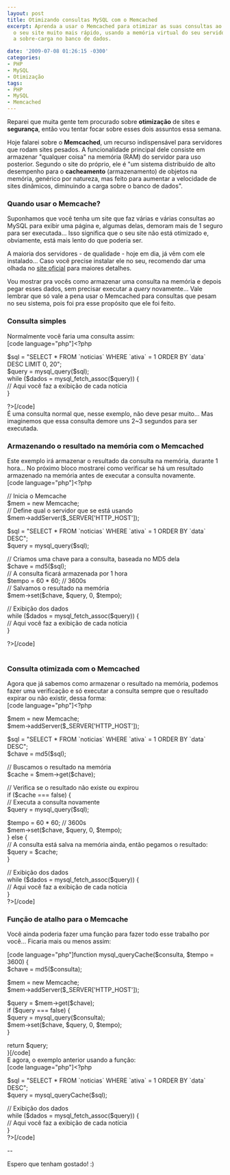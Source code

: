 ```yaml
---
layout: post
title: Otimizando consultas MySQL com o Memcached
excerpt: Aprenda a usar o Memcached para otimizar as suas consultas ao MySQL e deixar
  o seu site muito mais rápido, usando a memória virtual do seu servidor para reduzir
  a sobre-carga no banco de dados.

date: '2009-07-08 01:26:15 -0300'
categories:
- PHP
- MySQL
- Otimização
tags:
- PHP
- MySQL
- Memcached
---
```

<p>Reparei que muita gente tem procurado sobre <strong>otimização</strong> de sites e <strong>segurança</strong>, então vou tentar focar sobre esses dois assuntos essa semana.</p>
<p>Hoje falarei sobre o <strong>Memcached</strong>, um recurso indispensável para servidores que rodam sites pesados. A funcionalidade principal dele consiste em armazenar "qualquer coisa" na memória (RAM) do servidor para uso posterior. Segundo o site do próprio, ele é "um sistema distribuído de alto desempenho para o <strong>cacheamento</strong> (armazenamento) de objetos na memória, genérico por natureza, mas feito para aumentar a velocidade de sites dinâmicos, diminuindo a carga sobre o banco de dados".</p>
<h3>Quando usar o Memcache?</h3>
<p>Suponhamos que você tenha um site que faz várias e várias consultas ao MySQL para exibir uma página e, algumas delas, demoram mais de 1 seguro para ser executada... Isso significa que o seu site não está otimizado e, obviamente, está mais lento do que poderia ser.</p>
<p>A maioria dos servidores - de qualidade - hoje em dia, já vêm com ele instalado... Caso você precise instalar ele no seu, recomendo dar uma olhada no <a href="http://www.danga.com/memcached/" target="_blank">site oficial</a> para maiores detalhes.</p>
<p>Vou mostrar pra vocês como armazenar uma consulta na memória e depois pegar esses dados, sem precisar executar a <em>query</em> novamente... Vale lembrar que só vale a pena usar o Memcached para consultas que pesam no seu sistema, pois foi pra esse propósito que ele foi feito.</p>
<h3>Consulta simples</h3>
<p>Normalmente você faria uma consulta assim:<br />
[code language="php"]&lt;?php</p>
<p>$sql = &quot;SELECT * FROM `noticias` WHERE `ativa` = 1 ORDER BY `data` DESC LIMIT 0, 20&quot;;<br />
$query = mysql_query($sql);<br />
while ($dados = mysql_fetch_assoc($query)) {<br />
	// Aqui você faz a exibição de cada notícia<br />
}</p>
<p>?&gt;[/code]<br />
É uma consulta normal que, nesse exemplo, não deve pesar muito... Mas imaginemos que essa consulta demore uns 2~3 segundos para ser executada.</p>
<h3>Armazenando o resultado na memória com o Memcached</h3>
<p>Este exemplo irá armazenar o resultado da consulta na memória, durante 1 hora... No próximo bloco mostrarei como verificar se há um resultado armazenado na memória antes de executar a consulta novamente.<br />
[code language="php"]&lt;?php</p>
<p>// Inicia o Memcache<br />
$mem = new Memcache;<br />
// Define qual o servidor que se está usando<br />
$mem-&gt;addServer($_SERVER['HTTP_HOST']);</p>
<p>$sql = &quot;SELECT * FROM `noticias` WHERE `ativa` = 1 ORDER BY `data` DESC&quot;;<br />
$query = mysql_query($sql);</p>
<p>// Criamos uma chave para a consulta, baseada no MD5 dela<br />
$chave = md5($sql);<br />
// A consulta ficará armazenada por 1 hora<br />
$tempo = 60 * 60; // 3600s<br />
// Salvamos o resultado na memória<br />
$mem-&gt;set($chave, $query, 0, $tempo);</p>
<p>// Exibição dos dados<br />
while ($dados = mysql_fetch_assoc($query)) {<br />
	// Aqui você faz a exibição de cada notícia<br />
}</p>
<p>?&gt;[/code]<br />
<br />
<h3>Consulta otimizada com o Memcached</h3>
<p>Agora que já sabemos como armazenar o resultado na memória, podemos fazer uma verificação e só executar a consulta sempre que o resultado expirar ou não existir, dessa forma:<br />
[code language="php"]&lt;?php</p>
<p>$mem = new Memcache;<br />
$mem-&gt;addServer($_SERVER['HTTP_HOST']);</p>
<p>$sql = &quot;SELECT * FROM `noticias` WHERE `ativa` = 1 ORDER BY `data` DESC&quot;;<br />
$chave = md5($sql);</p>
<p>// Buscamos o resultado na memória<br />
$cache = $mem-&gt;get($chave);</p>
<p>// Verifica se o resultado não existe ou expirou<br />
if ($cache === false) {<br />
	// Executa a consulta novamente<br />
	$query = mysql_query($sql);</p>
<p>	$tempo = 60 * 60; // 3600s<br />
	$mem-&gt;set($chave, $query, 0, $tempo);<br />
} else {<br />
	// A consulta está salva na memória ainda, então pegamos o resultado:<br />
	$query = $cache;<br />
}</p>
<p>// Exibição dos dados<br />
while ($dados = mysql_fetch_assoc($query)) {<br />
	// Aqui você faz a exibição de cada notícia<br />
}<br />
?&gt;[/code]</p>
<p>
<h3>Função de atalho para o Memcache</h3>
<p>Você ainda poderia fazer uma função para fazer todo esse trabalho por você... Ficaria mais ou menos assim:</p>
<p>[code language="php"]function mysql_queryCache($consulta, $tempo = 3600) {<br />
	$chave = md5($consulta);</p>
<p>	$mem = new Memcache;<br />
	$mem-&gt;addServer($_SERVER['HTTP_HOST']);</p>
<p>	$query = $mem-&gt;get($chave);<br />
	if ($query === false) {<br />
		$query = mysql_query($consulta);<br />
		$mem-&gt;set($chave, $query, 0, $tempo);<br />
	}</p>
<p>	return $query;<br />
}[/code]<br />
E agora, o exemplo anterior usando a função:<br />
[code language="php"]&lt;?php</p>
<p>$sql = &quot;SELECT * FROM `noticias` WHERE `ativa` = 1 ORDER BY `data` DESC&quot;;<br />
$query = mysql_queryCache($sql);</p>
<p>// Exibição dos dados<br />
while ($dados = mysql_fetch_assoc($query)) {<br />
	// Aqui você faz a exibição de cada notícia<br />
}<br />
?&gt;[/code]</p>
<p>--</p>
<p>Espero que tenham gostado! :)</p>

